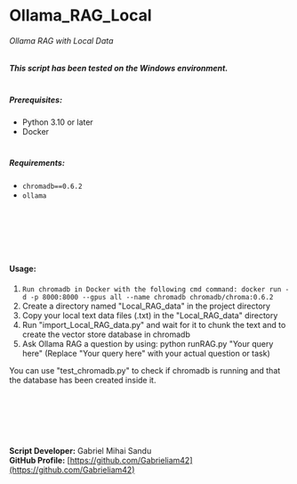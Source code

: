 # Ollama_RAG_Local

###### Ollama RAG with Local Data

##### This script has been tested on the Windows environment.
#

##### Prerequisites:

- Python 3.10 or later
- Docker
#

##### Requirements:

- `chromadb==0.6.2`
- `ollama`




<br><br>





<br><br>

#### Usage:

1. `Run chromadb in Docker with the following cmd command: docker run -d -p 8000:8000 --gpus all --name chromadb chromadb/chroma:0.6.2`
2. Create a directory named "Local_RAG_data" in the project directory
3. Copy your local text data files (.txt) in the "Local_RAG_data" directory
4. Run "import_Local_RAG_data.py" and wait for it to chunk the text and to create the vector store database in chromadb
5. Ask Ollama RAG a question by using: python runRAG.py "Your query here" (Replace "Your query here" with your actual question or task)

You can use "test_chromadb.py" to check if chromadb is running and that the database has been created inside it.

<br><br>





<br><br>


**Script Developer:** Gabriel Mihai Sandu  
**GitHub Profile:** [https://github.com/Gabrieliam42](https://github.com/Gabrieliam42)

